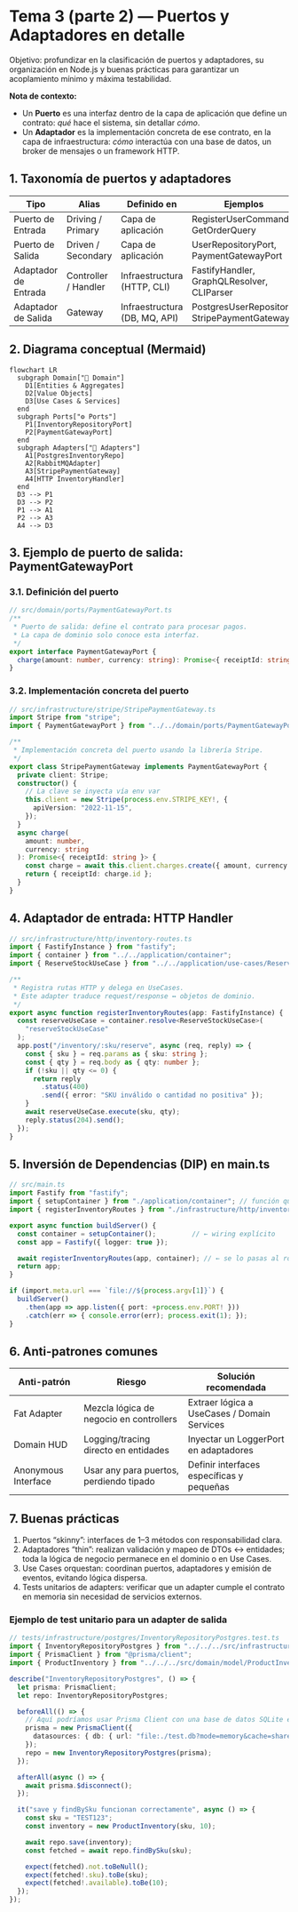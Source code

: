 # Tema 3 (parte 2) — Puertos y Adaptadores en detalle

Objetivo: profundizar en la clasificación de puertos y adaptadores, su organización en Node.js y buenas prácticas para garantizar un acoplamiento mínimo y máxima testabilidad.

**Nota de contexto:**

- Un **Puerto** es una interfaz dentro de la capa de aplicación que define un contrato: _qué_ hace el sistema, sin detallar _cómo_.
- Un **Adaptador** es la implementación concreta de ese contrato, en la capa de infraestructura: _cómo_ interactúa con una base de datos, un broker de mensajes o un framework HTTP.

## 1. Taxonomía de puertos y adaptadores

| Tipo                 | Alias                | Definido en                   | Ejemplos                                     |
| -------------------- | -------------------- | ----------------------------- | -------------------------------------------- |
| Puerto de Entrada    | Driving / Primary    | Capa de aplicación            | RegisterUserCommand, GetOrderQuery           |
| Puerto de Salida     | Driven / Secondary   | Capa de aplicación            | UserRepositoryPort, PaymentGatewayPort       |
| Adaptador de Entrada | Controller / Handler | Infraestructura (HTTP, CLI)   | FastifyHandler, GraphQLResolver, CLIParser   |
| Adaptador de Salida  | Gateway              | Infraestructura (DB, MQ, API) | PostgresUserRepository, StripePaymentGateway |

## 2. Diagrama conceptual (Mermaid)

```mermaid
flowchart LR
  subgraph Domain["🔷 Domain"]
    D1[Entities & Aggregates]
    D2[Value Objects]
    D3[Use Cases & Services]
  end
  subgraph Ports["⚙️ Ports"]
    P1[InventoryRepositoryPort]
    P2[PaymentGatewayPort]
  end
  subgraph Adapters["🔌 Adapters"]
    A1[PostgresInventoryRepo]
    A2[RabbitMQAdapter]
    A3[StripePaymentGateway]
    A4[HTTP InventoryHandler]
  end
  D3 --> P1
  D3 --> P2
  P1 --> A1
  P2 --> A3
  A4 --> D3
```

## 3. Ejemplo de puerto de salida: PaymentGatewayPort

### 3.1. Definición del puerto

```typescript
// src/domain/ports/PaymentGatewayPort.ts
/**
 * Puerto de salida: define el contrato para procesar pagos.
 * La capa de dominio solo conoce esta interfaz.
 */
export interface PaymentGatewayPort {
  charge(amount: number, currency: string): Promise<{ receiptId: string }>;
}
```

### 3.2. Implementación concreta del puerto

```typescript
// src/infrastructure/stripe/StripePaymentGateway.ts
import Stripe from "stripe";
import { PaymentGatewayPort } from "../../domain/ports/PaymentGatewayPort";

/**
 * Implementación concreta del puerto usando la librería Stripe.
 */
export class StripePaymentGateway implements PaymentGatewayPort {
  private client: Stripe;
  constructor() {
    // La clave se inyecta vía env var
    this.client = new Stripe(process.env.STRIPE_KEY!, {
      apiVersion: "2022-11-15",
    });
  }
  async charge(
    amount: number,
    currency: string
  ): Promise<{ receiptId: string }> {
    const charge = await this.client.charges.create({ amount, currency });
    return { receiptId: charge.id };
  }
}
```

## 4. Adaptador de entrada: HTTP Handler

```typescript
// src/infrastructure/http/inventory-routes.ts
import { FastifyInstance } from "fastify";
import { container } from "../../application/container";
import { ReserveStockUseCase } from "../../application/use-cases/ReserveStockUseCase";

/**
 * Registra rutas HTTP y delega en UseCases.
 * Este adapter traduce request/response ↔ objetos de dominio.
 */
export async function registerInventoryRoutes(app: FastifyInstance) {
  const reserveUseCase = container.resolve<ReserveStockUseCase>(
    "reserveStockUseCase"
  );
  app.post("/inventory/:sku/reserve", async (req, reply) => {
    const { sku } = req.params as { sku: string };
    const { qty } = req.body as { qty: number };
    if (!sku || qty <= 0) {
      return reply
        .status(400)
        .send({ error: "SKU inválido o cantidad no positiva" });
    }
    await reserveUseCase.execute(sku, qty);
    reply.status(204).send();
  });
}
```

## 5. Inversión de Dependencias (DIP) en main.ts

```typescript
// src/main.ts
import Fastify from "fastify";
import { setupContainer } from "./application/container"; // función que registra todo
import { registerInventoryRoutes } from "./infrastructure/http/inventory-routes";

export async function buildServer() {
  const container = setupContainer();         // ← wiring explícito
  const app = Fastify({ logger: true });

  await registerInventoryRoutes(app, container); // ← se lo pasas al router
  return app;
}

if (import.meta.url === `file://${process.argv[1]}`) {
  buildServer()
    .then(app => app.listen({ port: +process.env.PORT! }))
    .catch(err => { console.error(err); process.exit(1); });
}
```

## 6. Anti-patrones comunes

| Anti-patrón         | Riesgo                                  | Solución recomendada                        |
| ------------------- | --------------------------------------- | ------------------------------------------- |
| Fat Adapter         | Mezcla lógica de negocio en controllers | Extraer lógica a UseCases / Domain Services |
| Domain HUD          | Logging/tracing directo en entidades    | Inyectar un LoggerPort en adaptadores       |
| Anonymous Interface | Usar any para puertos, perdiendo tipado | Definir interfaces específicas y pequeñas   |

## 7. Buenas prácticas

1. Puertos “skinny”: interfaces de 1–3 métodos con responsabilidad clara.
2. Adaptadores “thin”: realizan validación y mapeo de DTOs ↔ entidades; toda la lógica de negocio permanece en el dominio o en Use Cases.
3. Use Cases orquestan: coordinan puertos, adaptadores y emisión de eventos, evitando lógica dispersa.
4. Tests unitarios de adapters: verificar que un adapter cumple el contrato en memoria sin necesidad de servicios externos.

### Ejemplo de test unitario para un adapter de salida

```typescript
// tests/infrastructure/postgres/InventoryRepositoryPostgres.test.ts
import { InventoryRepositoryPostgres } from "../../../src/infrastructure/postgres/InventoryRepositoryPostgres";
import { PrismaClient } from "@prisma/client";
import { ProductInventory } from "../../../src/domain/model/ProductInventory";

describe("InventoryRepositoryPostgres", () => {
  let prisma: PrismaClient;
  let repo: InventoryRepositoryPostgres;

  beforeAll(() => {
    // Aquí podríamos usar Prisma Client con una base de datos SQLite en memoria
    prisma = new PrismaClient({
      datasources: { db: { url: "file:./test.db?mode=memory&cache=shared" } },
    });
    repo = new InventoryRepositoryPostgres(prisma);
  });

  afterAll(async () => {
    await prisma.$disconnect();
  });

  it("save y findBySku funcionan correctamente", async () => {
    const sku = "TEST123";
    const inventory = new ProductInventory(sku, 10);

    await repo.save(inventory);
    const fetched = await repo.findBySku(sku);

    expect(fetched).not.toBeNull();
    expect(fetched!.sku).toBe(sku);
    expect(fetched!.available).toBe(10);
  });
});
```


